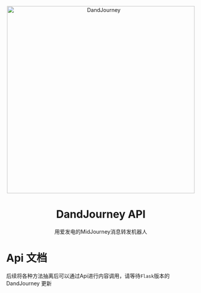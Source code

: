<p align="center">
  <img width="500" src="https://user-images.githubusercontent.com/56034408/233843417-32cdc382-88db-4e9e-8d63-272b19d2d5c6.png" alt="DandJourney">
  
  <h1 align="center">DandJourney API</h1>
  <p align="center"> 用爱发电的MidJourney消息转发机器人 </p>
</p>

# Api 文档
后续将各种方法抽离后可以通过Api进行内容调用，请等待`Flask`版本的 DandJourney 更新